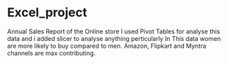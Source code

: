 # Excel_project
Annual Sales Report of the Online store
I used Pivot Tables for analyse this data and i added slicer to analyse anything perticularly
In This data women are more likely to buy compared to men. 
Amazon, Flipkart and Myntra channels are max contributing.
